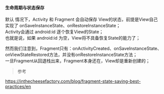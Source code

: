 #### 生命周期与状态保存

默认 情况下，Activity 和 Fragment 会自动保存 View的状态，前提是View自己实现了 onSaveInstanceState、onRestoreInstanceState；  
Activity会通过 android:id 逐个恢复View的State；  
也就是说，如果 android:id 为空，View将不具备恢复State的能力了；  

然而我们注意到，Fragment只有：onActivityCreated、onSaveInstanceState、onViewStateRestored方法，并没有onRestoreInstanceState方法；  
一旦Fragment从回退栈出来，Fragment本身还在，View却是重新创建的；  

> 参考  

https://inthecheesefactory.com/blog/fragment-state-saving-best-practices/en  
